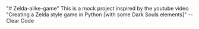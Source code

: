 "# Zelda-alike-game" 
This is a mock project inspired by the youtube video "Creating a Zelda style game in Python [with some Dark Souls elements]" -- Clear Code
